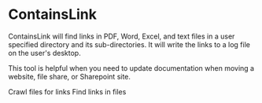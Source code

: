 # ContainsLink
ContainsLink will find links in PDF, Word, Excel, and text files in a user specified directory and its sub-directories.
It will write the links to a log file on the user's desktop.

This tool is helpful when you need to update documentation when moving a website, file share, or Sharepoint site.

Crawl files for links
Find links in files
